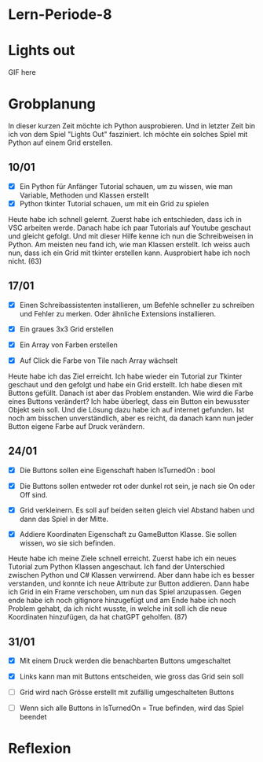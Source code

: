 # Lern-Periode-8

# Lights out

GIF here

# Grobplanung

In dieser kurzen Zeit möchte ich Python ausprobieren. Und in letzter Zeit bin ich von dem Spiel "Lights Out" fasziniert. Ich möchte ein solches Spiel mit Python auf einem Grid erstellen. 

## 10/01

- [x] Ein Python für Anfänger Tutorial schauen, um zu wissen, wie man Variable, Methoden und Klassen erstellt
- [x] Python tkinter Tutorial schauen, um mit ein Grid zu spielen

Heute habe ich schnell gelernt. Zuerst habe ich entschieden, dass ich in VSC arbeiten werde. Danach habe ich paar Tutorials auf Youtube geschaut und gleicht gefolgt. Und mit dieser Hilfe kenne ich nun die Schreibweisen in Python. Am meisten neu fand ich, wie man Klassen erstellt. Ich weiss auch nun, dass ich ein Grid mit tkinter erstellen kann. Ausprobiert habe ich noch nicht. (63)

## 17/01

- [x] Einen Schreibassistenten installieren, um Befehle schneller zu schreiben und Fehler zu merken. Oder ähnliche Extensions installieren.

- [x] Ein graues 3x3 Grid erstellen

- [x] Ein Array von Farben erstellen

- [x] Auf Click die Farbe von Tile nach Array wächselt

Heute habe ich das Ziel erreicht. Ich habe wieder ein Tutorial zur Tkinter geschaut und den gefolgt und habe ein Grid erstellt. Ich habe diesen mit Buttons gefüllt. Danach ist aber das Problem enstanden. Wie wird die Farbe eines Buttons verändert? Ich habe überlegt, dass ein Button ein bewusster Objekt sein soll. Und die Lösung dazu habe ich auf internet gefunden. Ist noch am bisschen unverständlich, aber es reicht, da danach kann nun jeder Button eigene Farbe auf Druck verändern.

## 24/01

- [x] Die Buttons sollen eine Eigenschaft haben IsTurnedOn : bool

- [x] Die Buttons sollen entweder rot oder dunkel rot sein, je nach sie On oder Off sind.

- [x] Grid verkleinern. Es soll auf beiden seiten gleich viel Abstand haben und dann das Spiel in der Mitte.

- [x] Addiere Koordinaten Eigenschaft zu GameButton Klasse. Sie sollen wissen, wo sie sich befinden. 

Heute habe ich meine Ziele schnell erreicht. Zuerst habe ich ein neues Tutorial zum Python Klassen angeschaut. Ich fand der Unterschied zwischen Python und C# Klassen verwirrend. Aber dann habe ich es besser verstanden, und konnte ich neue Attribute zur Button addieren. Dann habe ich Grid in ein Frame verschoben, um nun das Spiel anzupassen. Gegen ende habe ich noch gitignore hinzugefügt und am Ende habe ich noch Problem gehabt, da ich nicht wusste, in welche init soll ich die neue Koordinaten  hinzufügen, da hat chatGPT geholfen. (87)

## 31/01

- [x] Mit einem Druck werden die benachbarten Buttons umgeschaltet

- [x] Links kann man mit Buttons entscheiden, wie gross das Grid sein soll

- [ ] Grid wird nach Grösse erstellt mit zufällig umgeschalteten Buttons

- [ ] Wenn sich alle Buttons in IsTurnedOn = True befinden, wird das Spiel beendet

# Reflexion
